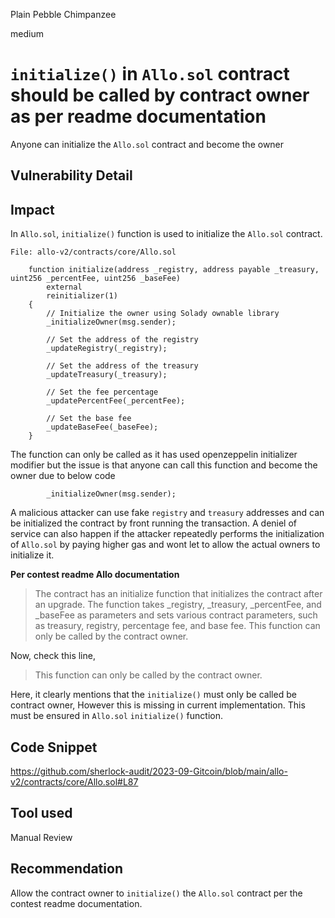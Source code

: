 Plain Pebble Chimpanzee

medium

# `initialize()` in `Allo.sol` contract should be called by contract owner as per readme documentation
Anyone can initialize the `Allo.sol` contract and become the owner

## Vulnerability Detail
## Impact

In `Allo.sol`, `initialize()` function is used to initialize the `Allo.sol` contract.

```Solidity
File: allo-v2/contracts/core/Allo.sol

    function initialize(address _registry, address payable _treasury, uint256 _percentFee, uint256 _baseFee)
        external
        reinitializer(1)
    {
        // Initialize the owner using Solady ownable library
        _initializeOwner(msg.sender);

        // Set the address of the registry
        _updateRegistry(_registry);

        // Set the address of the treasury
        _updateTreasury(_treasury);

        // Set the fee percentage
        _updatePercentFee(_percentFee);

        // Set the base fee
        _updateBaseFee(_baseFee);
    }
```

The function can only be called as it has used openzeppelin initializer modifier but the issue is that anyone can call this function and become the owner due to below code

```Solidity
        _initializeOwner(msg.sender);
```

A malicious attacker can use fake `registry` and `treasury` addresses and can be initialized the contract by front running the transaction. A deniel of service can also happen if the attacker repeatedly performs the initialization of `Allo.sol` by paying higher gas and wont let to allow the actual owners to initialize it.

**Per contest readme Allo documentation**

> The contract has an initialize function that initializes the contract after an upgrade.
The function takes _registry, _treasury, _percentFee, and _baseFee as parameters and sets various contract parameters, such as treasury, registry, percentage fee, and base fee.
This function can only be called by the contract owner.

Now, check this line,
> This function can only be called by the contract owner.

Here, it clearly mentions that the `initialize()` must only be called be contract owner, However this is missing in current implementation. This must be ensured in `Allo.sol` `initialize()` function.

## Code Snippet
https://github.com/sherlock-audit/2023-09-Gitcoin/blob/main/allo-v2/contracts/core/Allo.sol#L87

## Tool used
Manual Review

## Recommendation
Allow the contract owner to `initialize()` the `Allo.sol` contract per the contest readme documentation.